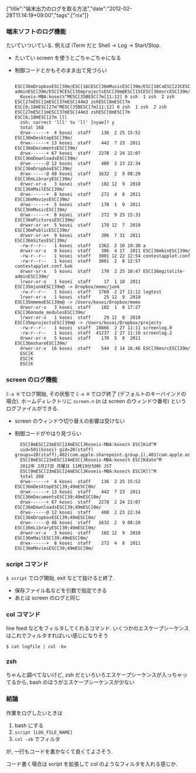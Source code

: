 {"title":"端末出力のログを取る方法","date":"2012-02-28T11:14:19+09:00","tags":["nix"]}

### 端末ソフトのログ機能
たいていついている. 例えば iTerm だと Shell -> Log -> Start/Stop.

- たいてい screen を使うとごちゃごちゃになる
- 制御コードとかもそのまま出て見づらい

        ESC[36mDropboxESC[39m/ESC[16CESC[36mMusicESC[39m/ESC[18CaESC[23CESC[36mgitolite-adminESC[39m/ESC[9CESC[35mprojectsESC[39m@ESC[15CESC[36msrcESC[39m/
        Koseis-MBA:kosei%^MESC[35BESC[7m[11:12] 0 zsh  1 zsh  2 zsh  ESC[27mESC[1mESC[37mESC[44m3 zshESC[0mESC[7m                                                                                                                                                    ESC[6;18HESC[27m^MESC[35BESC[7m[11:12] 0 zsh  1 zsh  2 zsh  ESC[27mESC[1mESC[37mESC[44m3 zshESC[0mESC[7m                                                                                                                                                    ESC[6;18HESC[27m lll
        zsh: correct 'lll' to 'll' [nyae]? y
        total 168
        drwx------+  4 kosei  staff    136  2 25 15:52 ESC[36mDesktopESC[39m/
        drwx------+ 13 kosei  staff    442  7 23  2011 ESC[36mDocumentsESC[39m/
        drwx------+ 67 kosei  staff   2278  2 24 22:07 ESC[36mDownloadsESC[39m/
        drwx------@ 12 kosei  staff    408  2 23 22:34 ESC[36mDropboxESC[39m/
        drwx------@ 48 kosei  staff   1632  2  9 08:20 ESC[36mLibraryESC[39m/
        drwxr-xr-x   3 kosei  staff    102 12  9  2010 ESC[36mMailESC[39m/
        drwx------+  8 kosei  staff    272  4  8  2011 ESC[36mMoviesESC[39m/
        drwx------+  5 kosei  staff    170  1  9  2011 ESC[36mMusicESC[39m/
        drwx------+  8 kosei  staff    272  9 25 15:33 ESC[36mPicturesESC[39m/
        drwxr-xr-x+  5 kosei  staff    170 12  7  2010 ESC[36mPublicESC[39m/
        drwxr-xr-x+  9 kosei  staff    306  7 31  2011 ESC[36mSitesESC[39m/
        -rw-r--r--   1 kosei  staff   1362  2 10 19:30 a
        drwxr-xr-x   9 kosei  staff    306  4 17  2011 ESC[36mbinESC[39m/
        -rw-r--r--   1 kosei  staff   3001 12 22 12:54 contestapplet.conf
        -rw-r--r--   1 kosei  staff   3001  2  8 12:57 contestapplet.conf.bak
        drwxr-xr-x   5 kosei  staff    170  2 25 10:47 ESC[36mgitolite-adminESC[39m/
        lrwxr-xr-x   1 kosei  staff     17  1 10  2011 ESC[35mjunkESC[39m@ -> Dropbox/memo/junk
        -rw-r--r--   1 kosei  staff   1760  2 27 11:12 logtest
        lrwxr-xr-x   1 kosei  staff     25 12  9  2010 ESC[35mmemoESC[39m@ -> /Users/kosei/Dropbox/memo
        drwxr-xr-x   3 kosei  staff    102  1  8 17:27 ESC[36mnode_modulesESC[39m/
        lrwxr-xr-x   1 kosei  staff     29 12  8  2010 ESC[35mprojectsESC[39m@ -> /Users/kosei/Dropbox/projects
        -rw-r--r--   1 kosei  staff  10866  2 27 11:11 screenlog.0
        -rw-r--r--   1 kosei  staff  41237  2 27 11:10 screenlog.2
        drwxr-xr-x   5 kosei  staff    170  5  8  2011 ESC[36mshareESC[39m/
        drwxr-xr-x  16 kosei  staff    544  2 14 16:46 ESC[36msrcESC[39m/
        ESC[K
        ESC[K
        ESC[K

### screen のログ機能

`C-a H` でログ開始, その状態で `C-a H` でログ終了 (デフォルトのキーバインドの場合). ホームディレクトリに `screen.n` (n は screen のウィンドウ番号) というログファイルができる.

- screen のウィンドウ切り替えの影響は受けない
- 制御コードがやはり見づらい

        ESC[0mESC[23mESC[24mESC[JKoseis-MBA:kosei% ESC[Kid^M
        uid=501(kosei) gid=20(staff) groups=20(staff),402(com.apple.sharepoint.group.1),401(com.apple.access_screensharing),12(everyone),33(_appstore),61(localaccounts),79(_appserverusr),80(admin),81(_appserveradm),98(_lpadmin),100(_lpoperator),204(_developer)
        ESC[0mESC[23mESC[24mESC[JKoseis-MBA:kosei% ESC[Kdate^M
        2012年 2月27日 月曜日 11時19分50秒 JST
        ESC[0mESC[23mESC[24mESC[JKoseis-MBA:kosei% ESC[Kll^M
        total 288
        drwx------+  4 kosei  staff    136  2 25 15:52 ESC[36mDesktopESC[39;49mESC[0m/
        drwx------+ 13 kosei  staff    442  7 23  2011 ESC[36mDocumentsESC[39;49mESC[0m/
        drwx------+ 67 kosei  staff   2278  2 24 22:07 ESC[36mDownloadsESC[39;49mESC[0m/
        drwx------@ 12 kosei  staff    408  2 23 22:34 ESC[36mDropboxESC[39;49mESC[0m/
        drwx------@ 48 kosei  staff   1632  2  9 08:20 ESC[36mLibraryESC[39;49mESC[0m/
        drwxr-xr-x   3 kosei  staff    102 12  9  2010 ESC[36mMailESC[39;49mESC[0m/
        drwx------+  8 kosei  staff    272  4  8  2011 ESC[36mMoviesESC[39;49mESC[0m/

### script コマンド

`$ script` でログ開始, exit などで抜けると終了.

- 保存ファイル名などを引数で指定できる
- あとは screen のログと同じ

### col コマンド

line feed などをフィルタしてくれるコマンド. いくつかのエスケープシーケンスはこれでフィルタすればいい感じになりそう

    $ cat logfile | col -bx

### zsh

ちゃんと調べてないけど, zsh だといろいろエスケープシーケンスが入っちゃってるから, bash のほうがエスケープシーケンスが少ない

### 結論

作業をログしたいときは

1. bash にする
2. `script [LOG_FILE_NAME]`
3. `col -xb` でフィルタ

が, 一行もコードを書かなくて良くてよさそう.

コード書く場合は script を拡張して col のようなフィルタを入れる感じか.
